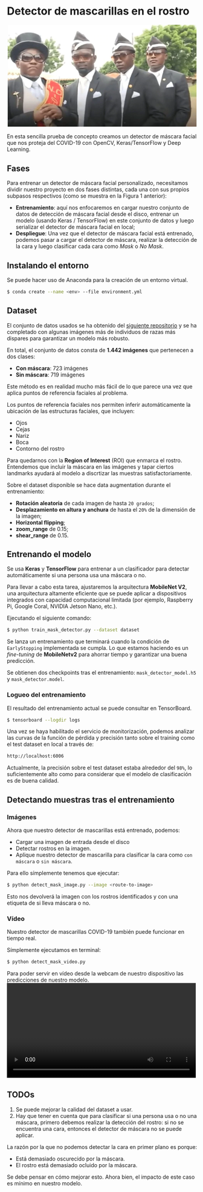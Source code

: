 # Detector de mascarillas en el rostro

<p align="center">
<img width="500" src=astronomia.png>
</p>

En esta sencilla prueba de concepto creamos un detector de máscara facial que nos proteja del COVID-19 con OpenCV, Keras/TensorFlow y Deep Learning.

## Fases
Para entrenar un detector de máscara facial personalizado, necesitamos dividir nuestro proyecto en dos fases distintas, cada una con sus propios subpasos respectivos (como se muestra en la Figura 1 anterior):

* **Entrenamiento**: aquí nos enfocaremos en cargar nuestro conjunto de datos de detección de máscara facial desde el disco, entrenar un modelo (usando Keras / TensorFlow) en este conjunto de datos y luego serializar el detector de máscara facial en local;
* **Despliegue**: Una vez que el detector de máscara facial está entrenado, podemos pasar a cargar el detector de máscara, realizar la detección de la cara y luego clasificar cada cara como *Mask* o *No Mask*.

## Instalando el entorno

Se puede hacer uso de Anaconda para la creación de un entorno virtual.

```bash 
$ conda create --name <env> --file environment.yml
```

## Dataset
El conjunto de datos usados se ha obtenido del [siguiente repositorio](https://github.com/prajnasb/observations) y se ha completado con algunas imágenes más de individuos de razas más dispares para garantizar un modelo más robusto.

En total, el conjunto de datos consta de **1.442 imágenes** que pertenecen a dos clases:

* **Con máscara**: 723 imágenes
* **Sin máscara**: 719 imágenes

Este método es en realidad mucho más fácil de lo que parece una vez que aplica puntos de referencia faciales al problema.

Los puntos de referencia faciales nos permiten inferir automáticamente la ubicación de las estructuras faciales, que incluyen:

* Ojos
* Cejas
* Nariz
* Boca
* Contorno del rostro

Para quedarnos con la **Region of Interest** (ROI) que enmarca el rostro. Entendemos que incluir la máscara en las imágenes y tapar ciertos landmarks ayudará al modelo a discrtizar las muestras satisfactoriamente.

Sobre el dataset disponible se hace data augmentation durante el entrenamiento:
* **Rotación aleatoria** de cada imagen de hasta `20 grados`;
* **Desplazamiento en altura y anchura** de hasta el `20%` de la dimensión de la imagen;
* **Horizontal flipping**;
* **zoom_range** de 0.15;
* **shear_range** de 0.15.

## Entrenando el modelo

Se usa **Keras** y **TensorFlow** para entrenar a un clasificador para detectar automáticamente si una persona usa una máscara o no.

Para llevar a cabo esta tarea, ajustaremos la arquitectura **MobileNet V2**, una arquitectura altamente eficiente que se puede aplicar a dispositivos integrados con capacidad computacional limitada (por ejemplo, Raspberry Pi, Google Coral, NVIDIA Jetson Nano, etc.).

Ejecutando el siguiente comando:
```bash
$ python train_mask_detector.py --dataset dataset
```

Se lanza un entrenamiento que terminará cuando la condición de `EarlyStopping` implementada se cumpla. Lo que estamos haciendo es un *fine-tuning* de **MobileNetv2** para ahorrar tiempo y garantizar una buena predicción.

Se obtienen dos checkpoints tras el entrenamiento: `mask_detector_model.h5` y `mask_detector.model`.  
### Logueo del entrenamiento
El resultado del entrenamiento actual se puede consultar en TensorBoard.

```bash
$ tensorboard --logdir logs
```
Una vez se haya habilitado el servicio de monitorización, podemos analizar las curvas de la función de pérdida y precisión tanto sobre el training como el test dataset en local a través de:

```bash
http://localhost:6006
```
Actualmente, la precisión sobre el test dataset estaba alrededor del `98%`, lo suficientemente alto como para considerar que el modelo de clasificación es de buena calidad.

## Detectando muestras tras el entrenamiento

### Imágenes
Ahora que nuestro detector de mascarillas está entrenado, podemos:

* Cargar una imagen de entrada desde el disco
* Detectar rostros en la imagen.
* Aplique nuestro detector de mascarilla para clasificar la cara como `con máscara` o `sin máscara`.

Para ello símplemente tenemos que ejecutar:
```bash
$ python detect_mask_image.py --image <route-to-image>
```
Esto nos devolverá la imagen con los rostros identificados y con una etiqueta de si lleva máscara o no.

### Vídeo
Nuestro detector de mascarillas COVID-19 también puede funcionar en tiempo real.

Símplemente ejecutamos en terminal:
```bash
$ python detect_mask_video.py
```
Para poder servir en vídeo desde la webcam de nuestro dispositivo las predicciones de nuestro modelo.
<video width="500" controls>
  <source src="face-mask-detector.mp4" type="video/mp4">
</video>

## TODOs
1. Se puede mejorar la calidad del dataset a usar.
2. Hay que tener en cuenta que para clasificar si una persona usa o no una máscara, primero debemos realizar la detección del rostro: si no se encuentra una cara, entonces el detector de máscara no se puede aplicar.

La razón por la que no podemos detectar la cara en primer plano es porque:

* Está demasiado oscurecido por la máscara.
* El rostro está demasiado ocluido por la máscara.

Se debe pensar en cómo mejorar esto. Ahora bien, el impacto de este caso es mínimo en nuestro modelo.